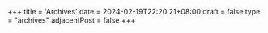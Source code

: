 +++
title = 'Archives'
date = 2024-02-19T22:20:21+08:00
draft = false
type = "archives"
adjacentPost = false
+++
